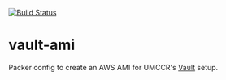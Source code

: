 [![Build Status](https://travis-ci.org/umccr/vault-ami.svg?branch=master)](https://travis-ci.org/umccr/vault-ami)

# vault-ami
Packer config to create an AWS AMI for UMCCR's [Vault](https://www.vaultproject.io) setup.
